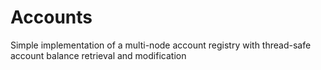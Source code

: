 # Accounts

Simple implementation of a multi-node account registry with thread-safe account balance retrieval and modification
